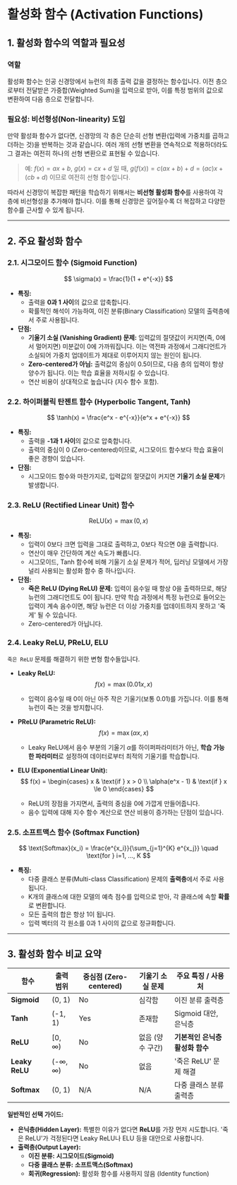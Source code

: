 # 활성화 함수 (Activation Functions)

## 1. 활성화 함수의 역할과 필요성

### 역할
활성화 함수는 인공 신경망에서 뉴런의 최종 출력 값을 결정하는 함수입니다. 이전 층으로부터 전달받은 가중합(Weighted Sum)을 입력으로 받아, 이를 특정 범위의 값으로 변환하여 다음 층으로 전달합니다.

### 필요성: 비선형성(Non-linearity) 도입
만약 활성화 함수가 없다면, 신경망의 각 층은 단순히 선형 변환(입력에 가중치를 곱하고 더하는 것)을 반복하는 것과 같습니다. 여러 개의 선형 변환을 연속적으로 적용하더라도 그 결과는 여전히 하나의 선형 변환으로 표현될 수 있습니다.

> 예: $f(x) = ax+b$, $g(x) = cx+d$ 일 때, $g(f(x)) = c(ax+b)+d = (ac)x + (cb+d)$ 이므로 여전히 선형 함수입니다.

따라서 신경망이 복잡한 패턴을 학습하기 위해서는 **비선형 활성화 함수**를 사용하여 각 층에 비선형성을 추가해야 합니다. 이를 통해 신경망은 깊어질수록 더 복잡하고 다양한 함수를 근사할 수 있게 됩니다.

---

## 2. 주요 활성화 함수

### 2.1. 시그모이드 함수 (Sigmoid Function)

$$ \sigma(x) = \frac{1}{1 + e^{-x}} $$

- **특징:**
  - 출력을 **0과 1 사이**의 값으로 압축합니다.
  - 확률적인 해석이 가능하여, 이진 분류(Binary Classification) 모델의 출력층에서 주로 사용됩니다.
- **단점:**
  - **기울기 소실 (Vanishing Gradient) 문제:** 입력값의 절댓값이 커지면(즉, 0에서 멀어지면) 미분값이 0에 가까워집니다. 이는 역전파 과정에서 그래디언트가 소실되어 가중치 업데이트가 제대로 이루어지지 않는 원인이 됩니다.
  - **Zero-centered가 아님:** 출력값의 중심이 0.5이므로, 다음 층의 입력이 항상 양수가 됩니다. 이는 학습 효율을 저하시킬 수 있습니다.
  - 연산 비용이 상대적으로 높습니다 (지수 함수 포함).

### 2.2. 하이퍼볼릭 탄젠트 함수 (Hyperbolic Tangent, Tanh)

$$ \tanh(x) = \frac{e^x - e^{-x}}{e^x + e^{-x}} $$

- **특징:**
  - 출력을 **-1과 1 사이**의 값으로 압축합니다.
  - 출력의 중심이 0 (Zero-centered)이므로, 시그모이드 함수보다 학습 효율이 좋은 경향이 있습니다.
- **단점:**
  - 시그모이드 함수와 마찬가지로, 입력값의 절댓값이 커지면 **기울기 소실 문제**가 발생합니다.

### 2.3. ReLU (Rectified Linear Unit) 함수

$$ \text{ReLU}(x) = \max(0, x) $$

- **특징:**
  - 입력이 0보다 크면 입력을 그대로 출력하고, 0보다 작으면 0을 출력합니다.
  - 연산이 매우 간단하여 계산 속도가 빠릅니다.
  - 시그모이드, Tanh 함수에 비해 기울기 소실 문제가 적어, 딥러닝 모델에서 가장 널리 사용되는 활성화 함수 중 하나입니다.
- **단점:**
  - **죽은 ReLU (Dying ReLU) 문제:** 입력이 음수일 때 항상 0을 출력하므로, 해당 뉴런의 그래디언트도 0이 됩니다. 만약 학습 과정에서 특정 뉴런으로 들어오는 입력이 계속 음수이면, 해당 뉴런은 더 이상 가중치를 업데이트하지 못하고 '죽게' 될 수 있습니다.
  - Zero-centered가 아닙니다.

### 2.4. Leaky ReLU, PReLU, ELU

`죽은 ReLU` 문제를 해결하기 위한 변형 함수들입니다.

- **Leaky ReLU:**
  $$ f(x) = \max(0.01x, x) $$
  - 입력이 음수일 때 0이 아닌 아주 작은 기울기(보통 0.01)를 가집니다. 이를 통해 뉴런이 죽는 것을 방지합니다.

- **PReLU (Parametric ReLU):**
  $$ f(x) = \max(\alpha x, x) $$
  - Leaky ReLU에서 음수 부분의 기울기 $\alpha$를 하이퍼파라미터가 아닌, **학습 가능한 파라미터**로 설정하여 데이터로부터 최적의 기울기를 학습합니다.

- **ELU (Exponential Linear Unit):**
  $$ f(x) = \begin{cases} x & \text{if } x > 0 \\ \alpha(e^x - 1) & \text{if } x \le 0 \end{cases} $$
  - ReLU의 장점을 가지면서, 출력의 중심을 0에 가깝게 만들어줍니다.
  - 음수 입력에 대해 지수 함수 계산으로 연산 비용이 증가하는 단점이 있습니다.

### 2.5. 소프트맥스 함수 (Softmax Function)

$$ \text{Softmax}(x_i) = \frac{e^{x_i}}{\sum_{j=1}^{K} e^{x_j}} \quad \text{for } i=1, ..., K $$

- **특징:**
  - 다중 클래스 분류(Multi-class Classification) 문제의 **출력층**에서 주로 사용됩니다.
  - K개의 클래스에 대한 모델의 예측 점수를 입력으로 받아, 각 클래스에 속할 **확률**로 변환합니다.
  - 모든 출력의 합은 항상 1이 됩니다.
  - 입력 벡터의 각 원소를 0과 1 사이의 값으로 정규화합니다.

---

## 3. 활성화 함수 비교 요약

| 함수 | 출력 범위 | 중심점 (Zero-centered) | 기울기 소실 문제 | 주요 특징 / 사용처 |
|---|---|---|---|---|
| **Sigmoid** | (0, 1) | No | 심각함 | 이진 분류 출력층 |
| **Tanh** | (-1, 1) | Yes | 존재함 | Sigmoid 대안, 은닉층 |
| **ReLU** | [0, ∞) | No | 없음 (양수 구간) | **기본적인 은닉층 활성화 함수** |
| **Leaky ReLU** | (-∞, ∞) | No | 없음 | '죽은 ReLU' 문제 해결 |
| **Softmax** | (0, 1) | N/A | N/A | 다중 클래스 분류 출력층 |

**일반적인 선택 가이드:**
- **은닉층(Hidden Layer):** 특별한 이유가 없다면 **ReLU**를 가장 먼저 시도합니다. '죽은 ReLU'가 걱정된다면 Leaky ReLU나 ELU 등을 대안으로 사용합니다.
- **출력층(Output Layer):**
  - **이진 분류:** **시그모이드(Sigmoid)**
  - **다중 클래스 분류:** **소프트맥스(Softmax)**
  - **회귀(Regression):** 활성화 함수를 사용하지 않음 (Identity function)
